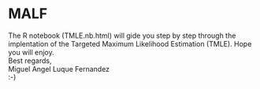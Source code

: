 # MALF
The R notebook (TMLE.nb.html) will gide you step by step through the implentation of the Targeted Maximum Likelihood Estimation (TMLE). 
Hope you will enjoy.  
Best regards,  
Miguel Angel Luque Fernandez  
:-)

